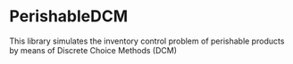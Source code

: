 # PerishableDCM
This library simulates the inventory control problem of perishable products by means of Discrete Choice Methods (DCM)
